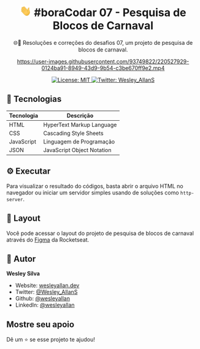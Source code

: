 <h1 align="center">
  <img src="../../.github/hi.gif" alt="Mão acenando" width="30px">
  #boraCodar 07 - Pesquisa de Blocos de Carnaval
</h1>
<p align="center">🌐🚀 Resoluções e correções do desafios 07, um projeto de pesquisa de blocos de carnaval.</p>

<div align="center">

https://user-images.githubusercontent.com/93749822/220527929-0124ba91-8949-43d9-9b54-c3be670ff9e2.mp4

</div>

<p align="center">
  <a href="#" target="_blank">
    <img alt="License: MIT" src="https://img.shields.io/badge/License-MIT-yellow.svg" />
  </a>
  <a href="https://twitter.com/Wesley_AllanS" target="_blank">
    <img alt="Twitter: Wesley_AllanS" src="https://img.shields.io/twitter/follow/Wesley_AllanS.svg?style=social" />
  </a>
</p>

## 🚀 Tecnologias

| Tecnologia | Descrição                  |
| ---------- | -------------------------- |
| HTML       | HyperText Markup Language  |
| CSS        | Cascading Style Sheets     |
| JavaScript | Linguagem de Programação   |
| JSON       | JavaScript Object Notation |

## ⚙ Executar

Para visualizar o resultado do códigos, basta abrir o arquivo HTML no navegador ou iniciar um servidor simples usando de soluções como `http-server`.

## 📑 Layout

Você pode acessar o layout do projeto de pesquisa de blocos de carnaval através do [Figma](https://www.figma.com/community/file/1205146101173113980) da Rocketseat.

## 👤 Autor

**Wesley Silva**

- Website: [wesleyallan.dev](https://wesleyallan.dev)
- Twitter: [@Wesley_AllanS](https://twitter.com/Wesley_AllanS)
- Github: [@wesleyallan](https://github.com/wesleyallan)
- LinkedIn: [@wesleyallan](https://linkedin.com/in/wesleyallan)

## Mostre seu apoio

Dê um ⭐️ se esse projeto te ajudou!
